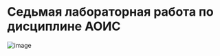 # Седьмая лабораторная работа по дисциплине АОИС

![image](https://github.com/AlexeyKharietskiy/AOIS/assets/113918037/a789e604-b716-483c-b1b4-9f83bc06bd5d)

